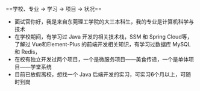 ==学校、专业 -> 学习 -> 项目 -> 状况==

- 面试官你好，我是来自东莞理工学院的大三本科生，我的专业是计算机科学与技术
- 在学校期间，有学习过 Java 开发的相关技术栈，SSM 和 Spring Cloud等，了解过 Vue和Element-Plus 的前端开发相关知识，有学习过数据库 MySQL 和 Redis，
- 在校有独立开发过两个项目，一个是微服务项目——美食传递，一个是单体项目——学堂系统
- 目前已放假离校，想找一个 Java 后端开发的实习，可实习6个月以上，可随时到岗
